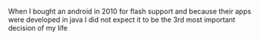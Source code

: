 When I bought an android in 2010 for flash support and because their apps were developed in java I did not expect it to be the 3rd most important decision of my life

